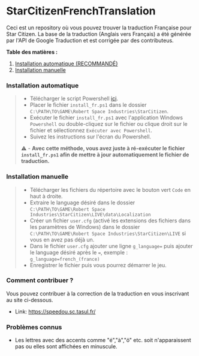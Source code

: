 # StarCitizenFrenchTranslation
Ceci est un repository où vous pouvez trouver la traduction Française pour Star Citizen.
La base de la traduction (Anglais vers Français) a été générée par l'API de Google Traduction et est corrigée par des contributeus.

**Table des matières :**
1. [Installation automatique (RECOMMANDÉ)](#installation-automatique)
2. [Installation manuelle](#installation-manuelr)


### Installation automatique
> - Télécharger le script Powershell [ici](https://cdn.discordapp.com/attachments/954001140519944193/1162738174838177893/install_fr.ps1?ex=653d074f&is=652a924f&hm=6621ec2ce7dc815cf48313e38123b1e78377106273101c70576d631c18bde17f&).
> - Placer le fichier `install_fr.ps1` dans le dossier `C:\PATH\TO\GAME\Robert Space Industries\StarCitizen`.
> - Exécuter le fichier `install_fr.ps1` avec  l'application Windows `Powershell` ou double-cliquez sur le fichier ou clique droit sur le fichier et sélectionnez `Exécuter avec Powershell`.
> - Suivez les instructions sur l'écran du Powershell.
>
> ⚠️ - **Avec cette méthode, vous avez juste à ré-exécuter le fichier `install_fr.ps1` afin de mettre à jour automatiquement le fichier de traduction.**

### Installation manuelle
> - Télécharger les fichiers du répertoire avec le bouton vert `Code` en haut à droite.
> - Extraire le language désiré dans le dossier `C:\PATH\TO\GAME\Robert Space Industries\StarCitizen\LIVE\data\Localization`
> - Créer un fichier `user.cfg` (activé les extensions des fichiers dans les paramètres de Windows) dans le dossier `C:\PATH\TO\GAME\Robert Space Industries\StarCitizen\LIVE` si vous en avez pas déjà un.
> - Dans le fichier `user.cfg` ajouter une ligne `g_language=` puis ajouter le language désiré après le `=`, exemple : `g_language=french_(france)`
> - Enregistrer le fichier puis vous pourrez démarrer le jeu.

### Comment contribuer ?
Vous pouvez contribuer à la correction de la traduction en vous inscrivant au site ci-dessous.
- Link: https://speedou.sc.tasul.fr/

### Problèmes connus
- Les lettres avec des accents comme "é","à","ö" etc. soit n'apparaissent pas ou elles sont affichées en minuscule.

